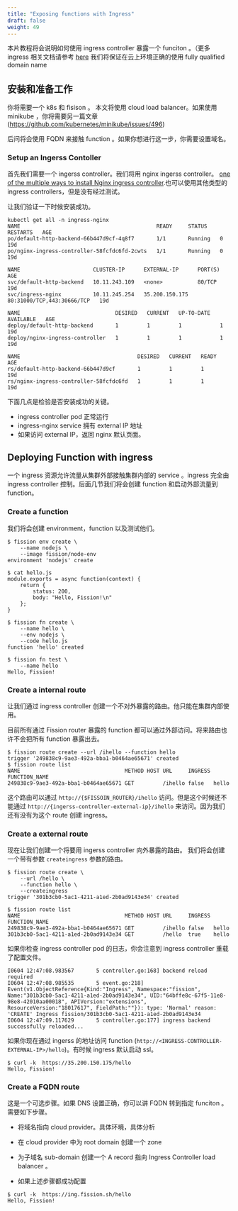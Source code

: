 ```yaml
---
title: "Exposing functions with Ingress"
draft: false
weight: 49
---
```


本片教程将会说明如何使用 ingress controller 暴露一个 funciton 。（更多 ingress 相关文档请参考 [here](https://kubernetes.io/docs/concepts/services-networking/ingress/#ingress-controllers)
我们将保证在云上环境正确的使用 fully qualified domain name

## 安装和准备工作

你将需要一个 k8s 和 fisison 。
本文将使用 cloud load balancer。如果使用 minikube ，你将需要另一篇文章 (https://github.com/kubernetes/minikube/issues/496)

后问将会使用 FQDN 来接触 function 。如果你想进行这一步，你需要设置域名。

### Setup an Ingerss Contoller

首先我们需要一个 ingerss controller。我们将用 nginx ingerss controller。 [one of the multiple ways to install Nginx ingress controller](https://kubernetes.github.io/ingress-nginx/deploy/).也可以使用其他类型的 ingress controllers，但是没有经过测试。

让我们验证一下时候安装成功。

```
kubectl get all -n ingress-nginx
NAME                                           READY     STATUS    RESTARTS   AGE
po/default-http-backend-66b447d9cf-4q8f7       1/1       Running   0          19d
po/nginx-ingress-controller-58fcfdc6fd-2cwts   1/1       Running   0          19d

NAME                       CLUSTER-IP      EXTERNAL-IP      PORT(S)                      AGE
svc/default-http-backend   10.11.243.109   <none>           80/TCP                       19d
svc/ingress-nginx          10.11.245.254   35.200.150.175   80:31000/TCP,443:30666/TCP   19d

NAME                              DESIRED   CURRENT   UP-TO-DATE   AVAILABLE   AGE
deploy/default-http-backend       1         1         1            1           19d
deploy/nginx-ingress-controller   1         1         1            1           19d

NAME                                     DESIRED   CURRENT   READY     AGE
rs/default-http-backend-66b447d9cf       1         1         1         19d
rs/nginx-ingress-controller-58fcfdc6fd   1         1         1         19d

```

下面几点是检验是否安装成功的关键。

- ingress controller pod 正常运行
- ingress-nginx service 拥有 external IP 地址
- 如果访问 external IP，返回 nginx 默认页面。

## Deploying Function with ingress

一个 ingress 资源允许流量从集群外部接触集群内部的 service 。ingress 完全由 ingress controller 控制。后面几节我们将会创建 function 和启动外部流量到 function。

### Create a function

我们将会创建 environment，function 以及测试他们。

```
$ fission env create \
    --name nodejs \
    --image fission/node-env
environment 'nodejs' create

$ cat hello.js
module.exports = async function(context) {
    return {
        status: 200,
        body: "Hello, Fission!\n"
    };
}

$ fission fn create \
    --name hello \
    --env nodejs \
    --code hello.js
function 'hello' created

$ fission fn test \
    --name hello
Hello, Fission!
```

### Create a internal route

让我们通过 ingress controller 创建一个不对外暴露的路由。他只能在集群内部使用。

目前所有通过 Fission router 暴露的 function 都可以通过外部访问。将来路由也许不会把所有 function 暴露出去。

```
$ fission route create --url /ihello --function hello
trigger '249838c9-9ae3-492a-bba1-b0464ae65671' created
$ fission route list
NAME                                 METHOD HOST URL     INGRESS FUNCTION_NAME
249838c9-9ae3-492a-bba1-b0464ae65671 GET         /ihello false   hello
```

这个路由可以通过 `http://{$FISSOIN_ROUTER}/ihello` 访问。但是这个时候还不能通过 `http://{ingerss-controller-external-ip}/ihello` 来访问。因为我们还有没有为这个 route 创建 ingress。

### Create a external route

现在让我们创建一个将要用 ingerss controller 向外暴露的路由。
我们将会创建一个带有参数 `createingress` 参数的路由。

```
$ fission route create \
    --url /hello \
    --function hello \
    --createingress
trigger '301b3cb0-5ac1-4211-a1ed-2b0ad9143e34' created

$ fission route list
NAME                                 METHOD HOST URL     INGRESS FUNCTION_NAME
249838c9-9ae3-492a-bba1-b0464ae65671 GET         /ihello false   hello
301b3cb0-5ac1-4211-a1ed-2b0ad9143e34 GET         /hello  true    hello
```

如果你检查 ingress controller pod 的日志，你会注意到 ingress
 controller 重载了配置文件。

```
I0604 12:47:08.983567       5 controller.go:168] backend reload required
I0604 12:47:08.985535       5 event.go:218] Event(v1.ObjectReference{Kind:"Ingress", Namespace:"fission", Name:"301b3cb0-5ac1-4211-a1ed-2b0ad9143e34", UID:"64bffe8c-67f5-11e8-98e8-42010aa00018", APIVersion:"extensions", ResourceVersion:"18017617", FieldPath:""}): type: 'Normal' reason: 'CREATE' Ingress fission/301b3cb0-5ac1-4211-a1ed-2b0ad9143e34
I0604 12:47:09.117629       5 controller.go:177] ingress backend successfully reloaded...
```

如果你现在通过 ingerss 的地址访问 function (`http://<INGRESS-CONTROLLER-EXTERNAL-IP>/hello`)。有时候 ingress 默认启动 ssl。

```
$ curl -k  https://35.200.150.175/hello
Hello, Fission!

```

### Create a FQDN route

这是一个可选步骤。如果 DNS 设置正确，你可以讲 FQDN 转到指定 funciton 。需要如下步骤。

- 将域名指向 cloud provider。具体环境，具体分析

- 在 cloud provider 中为 root domain 创建一个 zone

- 为子域名 sub-domain 创建一个 A record 指向 Ingress Controller load balancer 。

- 如果上述步骤都成功配置

```
$ curl -k  https://ing.fission.sh/hello
Hello, Fission!

```
